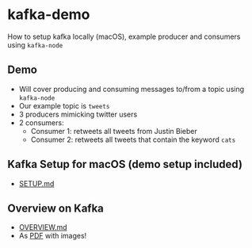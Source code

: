 # kafka-demo
How to setup kafka locally (macOS), example producer and consumers using `kafka-node`

## Demo
- Will cover producing and consuming messages to/from a topic using `kafka-node`
- Our example topic is `tweets` 
- 3 producers mimicking twitter users
- 2 consumers: 
   - Consumer 1: retweets all tweets from Justin Bieber
   - Consumer 2: retweets all tweets that contain the keyword `cats`

## Kafka Setup for macOS (demo setup included)
- [SETUP.md](https://github.com/haydenwade/kafka-demo/blob/master/SETUP.md#setup-kafka-locally-macos)

## Overview on Kafka
- [OVERVIEW.md](https://github.com/haydenwade/kafka-demo/blob/master/SETUP.md#setup-kafka-locally-macos)
- As [PDF](https://github.com/haydenwade/kafka-demo/blob/master/Kafka%20Overview.pdf) with images!
